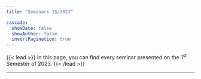 ```yaml
---
title: "Seminars 1S/2023"

cascade:
  showDate: false
  showAuthor: false
  invertPagination: true
---
```


{{< lead >}}
In this page, you can find every seminar presented on the 1<sup>st</sup> Semester of 2023.
{{< /lead >}}

---
